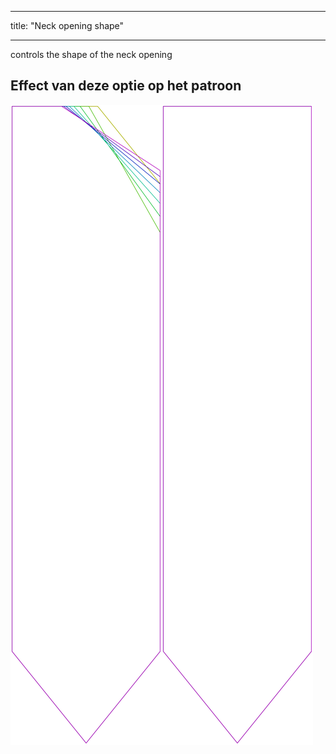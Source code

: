 - - -
title: "Neck opening shape"
- - -

controls the shape of the neck opening

## Effect van deze optie op het patroon

![Deze afbeelding toont het effect van deze optie door meerdere varianten die een andere waarde hebben voor deze optie te vervangen](walburga_neckoratio_sample.svg "Effect of this option on the pattern")
